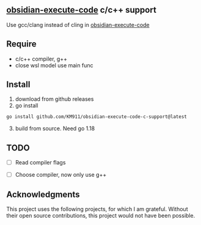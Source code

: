 ## [obsidian-execute-code](https://github.com/twibiral/obsidian-execute-code) c/c++ support

Use gcc/clang instead of cling in [obsidian-execute-code](https://github.com/twibiral/obsidian-execute-code)

## Require

* c/c++ compiler, g++
* close wsl model use main func


## Install

1. download from github releases
2. go install

```bash
go install github.com/KM911/obsidian-execute-code-c-support@latest
```

3. build from source. Need go 1.18

## TODO

* [ ] Read compiler flags
* [ ] Choose compiler, now only use g++



## Acknowledgments

This project uses the following projects, for which I am grateful. Without their open source contributions, this project would not have been possible.
